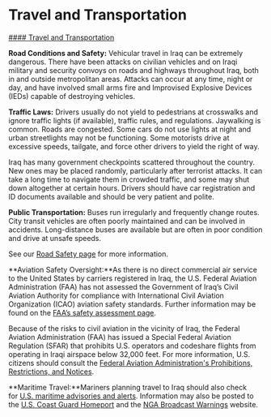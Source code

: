 # Travel and Transportation

[#### Travel and Transportation](javascript:void(0); "Travel and Transportation")

**Road Conditions and Safety:** Vehicular travel in Iraq can be extremely dangerous. There have been attacks on civilian vehicles and on Iraqi military and security convoys on roads and highways throughout Iraq, both in and outside metropolitan areas. Attacks can occur at any time, night or day, and have involved small arms fire and Improvised Explosive Devices (IEDs) capable of destroying vehicles.

**Traffic Laws:** Drivers usually do not yield to pedestrians at crosswalks and ignore traffic lights (if available), traffic rules, and regulations. Jaywalking is common. Roads are congested. Some cars do not use lights at night and urban streetlights may not be functioning. Some motorists drive at excessive speeds, tailgate, and force other drivers to yield the right of way.

Iraq has many government checkpoints scattered throughout the country. New ones may be placed randomly, particularly after terrorist attacks. It can take a long time to navigate them in crowded traffic, and some may shut down altogether at certain hours. Drivers should have car registration and ID documents available and should be very patient and polite.

**Public Transportation:** Buses run irregularly and frequently change routes. City transit vehicles are often poorly maintained and can be involved in accidents. Long-distance buses are available but are often in poor condition and drive at unsafe speeds.

See our [Road Safety page](http://travel.state.gov/content/passports/english/go/safety/road.html) for more information.

**Aviation Safety Oversight:**As there is no direct commercial air service to the United States by carriers registered in Iraq, the U.S. Federal Aviation Administration (FAA) has not assessed the Government of Iraq’s Civil Aviation Authority for compliance with International Civil Aviation Organization (ICAO) aviation safety standards. Further information may be found on the [FAA’s safety assessment page](https://www.faa.gov/about/initiatives/iasa/).

Because of the risks to civil aviation in the vicinity of Iraq, the Federal Aviation Administration (FAA) has issued a Special Federal Aviation Regulation (SFAR) that prohibits U.S. operators and codeshare flights from operating in Iraqi airspace below 32,000 feet. For more information, U.S. citizens should consult the [Federal Aviation Administration's Prohibitions, Restrictions, and Notices](https://www.faa.gov/air_traffic/publications/us_restrictions/).

**Maritime Travel:**Mariners planning travel to Iraq should also check for [U.S. maritime advisories and alerts](https://www.maritime.dot.gov/msci-alerts). Information may also be posted to the [U.S. Coast Guard Homeport](https://homeport.uscg.mil/) and the [NGA Broadcast Warnings](https://msi.nga.mil/NavWarnings) website.